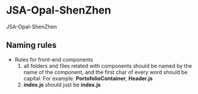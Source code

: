# JSA-Opal-ShenZhen
JSA-Opal-ShenZhen

## Naming rules
* Rules for front-end components
  1. all folders and files related with components should be named by the name of the component, and the first char of every word should be capital. For example: **PortofolioContainer**, **Header.js**
  2. **index.js** should just be **index.js**
